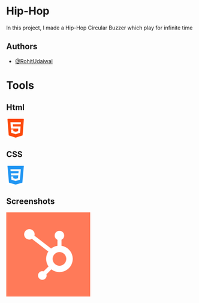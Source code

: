 
# Hip-Hop

In this project, I made a Hip-Hop Circular Buzzer which play for infinite time 

## Authors

- [@RohitUdaiwal](https://www.github.com/rohit9195)

# Tools

## Html
![alt text](https://github.com/rohit9195/Hip-Hop/blob/main/html_logo.png?raw=true)

## CSS

![alt text](https://github.com/rohit9195/Hip-Hop/blob/main/css_logo.png?raw=true)


## Screenshots

![alt text](https://github.com/rohit9195/Hip-Hop/blob/main/default.webp?raw=true)

# 

